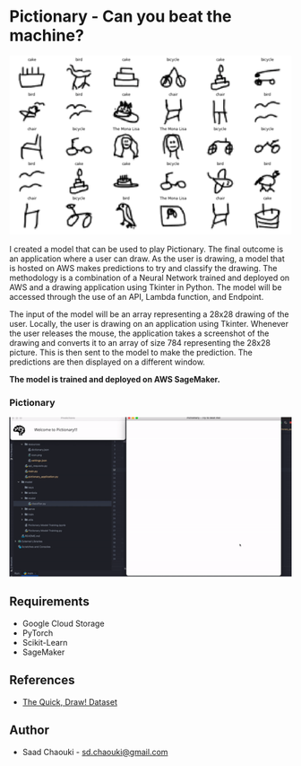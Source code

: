 # Pictionary - Can you beat the machine?

 <div style="text-align:center"><img src="https://raw.githubusercontent.com/SaadChaouki/pictionary_application/18f94fc3915a8bee6475b7d7c5fbcf8d252f4ce1/resources/Images.png?token=AOYTVHE4OSJCEPRX5BYWVRTAJXTJU" /></div>


I created a model that can be used to play Pictionary. The final outcome is an application where a user can draw. As the user is drawing, a model that is hosted on AWS makes predictions to try and classify the drawing. The methodology is a combination of a Neural Network trained and deployed on AWS and a drawing application using Tkinter in Python. The model will be accessed through the use of an API, Lambda function, and Endpoint. 

The input of the model will be an array representing a 28x28 drawing of the user. Locally, the user is drawing on an application using Tkinter. Whenever the user releases the mouse, the application takes a screenshot of the drawing and converts it to an array of size 784 representing the 28x28 picture. This is then sent to the model to make the prediction. The predictions are then displayed on a different window.


**The model is trained and deployed on AWS SageMaker.**

### Pictionary

![Pictionary Application](/resources/drawing%20gif.gif)

## Requirements
* Google Cloud Storage
* PyTorch
* Scikit-Learn
* SageMaker

## References
* [The Quick, Draw! Dataset](https://github.com/googlecreativelab/quickdraw-dataset)

## Author
* Saad Chaouki - sd.chaouki@gmail.com


